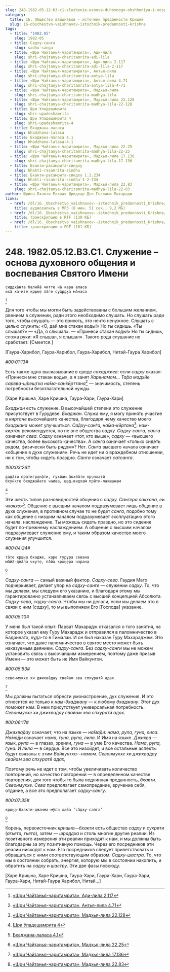 ```yaml
---
slug: 248-1982-05-12-b3-c1-sluzhenie-osnova-duhovnogo-obshheniya-i-vospevaniya-svyatogo-imeni
category:
  title: 16. Общество вайшнавов - источник преданности Кришне
  slug: 16-obschestvo-vaishnavov-istochnik-predannosti-krishne
tags:
  - title: "1982.05"
    slug: 1982-05
  - title: Садху-санга
    slug: sadhu-sanga
  - title: «Шри Чайтанья-чаритамрита», Ади-лила
    slug: shri-chajtanya-charitamrita-adi-lila
  - title: «Шри Чайтанья-чаритамрита», Ади-лила 2.117
    slug: shri-chajtanya-charitamrita-adi-lila-2-117
  - title: «Шри Чайтанья-чаритамрита», Антья-лила
    slug: shri-chajtanya-charitamrita-antya-lila
  - title: «Шри Чайтанья-чаритамрита», Антья-лила 4.71
    slug: shri-chajtanya-charitamrita-antya-lila-4-71
  - title: «Шри Чайтанья-чаритамрита», Мадхья-лила
    slug: shri-chajtanya-charitamrita-madhya-lila
  - title: «Шри Чайтанья-чаритамрита», Мадхья-лила 22.128
    slug: shri-chajtanya-charitamrita-madhya-lila-22-128
  - title: Шри Упадешамрита
    slug: shri-upadeshamrita
  - title: Шри Упадешамрита 4
    slug: shri-upadeshamrita-4
  - title: Бхаджана-лаласа
    slug: bhadzhana-lalasa
  - title: Бхаджана-лаласа 4.1
    slug: bhadzhana-lalasa-4-1
  - title: «Шри Чайтанья-чаритамрита», Мадхья-лила 22.25
    slug: shri-chajtanya-charitamrita-madhya-lila-22-25
  - title: «Шри Чайтанья-чаритамрита», Мадхья-лила 17.136
    slug: shri-chajtanya-charitamrita-madhya-lila-17-136
  - title: Бхакти-расамрита-синдху
    slug: bhakti-rasamrita-sindhu
  - title: Бхакти-расамрита-синдху 1.2.234
    slug: bhakti-rasamrita-sindhu-1-2-234
  - title: «Шри Чайтанья-чаритамрита», Мадхья-лила 22.83
    slug: shri-chajtanya-charitamrita-madhya-lila-22-83
author: Шрила Бхакти Ракшак Шридхар Дев-Госвами Махарадж
links:
  - href: /dl/16._Obschestvo_vaishnavov--istochnik_predannosti_Krishne/248_1982.05.12.B3.C1_SridharMj_Sluzhenie--osnova_duhovnogo_obshhenija_i_vospevanija_Svjatogo_Imeni.mp3
    title: аудиозапись в MP3 (8 мин. 51 сек., 9,2 МБ)
  - href: /dl/16._Obschestvo_vaishnavov--istochnik_predannosti_Krishne/248_1982.05.12.B3.C1_SridharMj_Sluzhenie--osnova_duhovnogo_obshhenija_i_vospevanija_Svjatogo_Imeni.rtf
    title: транскрипцию в RTF (139 КБ)
  - href: /dl/16._Obschestvo_vaishnavov--istochnik_predannosti_Krishne/248_1982.05.12.B3.C1_SridharMj_Sluzhenie--osnova_duhovnogo_obshhenija_i_vospevanija_Svjatogo_Imeni.pdf
    title: транскрипцию в PDF (161 КБ)
---
```


# 248. 1982.05.12.B3.C1. Служение – основа духовного общения и воспевания Святого Имени

    сиддха̄нта балийа̄ читте на̄ кара аласа
    иха̄ ха-ите кр̣ш̣н̣е ла̄ге судр̣д̣ха ма̄наса
[^_ftn1]

Для того чтобы мы могли быть задействованы с большим желанием, рвением в служении, ради этого необходимо слушать. Но слушать ради того, чтобы слушать — это прихоть, это нечто ненужное. Слушать с целью служить: «О, дай мне стакан воды!» Но ты сидишь. «Ты слышал?» — «Да, я слышал». — «Принеси стакан воды!» Но ты сидишь, сложа руки: «Я слышал, я слышал». Такого рода слушание не сработает. [Смеется.]

[Гаура-Харибол, Гаура-Харибол, Гаура-Харибол, Нитай-Гаура Харибол]

*#00:01:13#*

Есть также одно высказывание в среде *сахаджиев*: если *садху* сказал: «Принеси мне стакан воды», а я занят *Харинамом*… *Та̄ра мадхйе сарвва-ш́реш̣тха на̄ма-сан̇кӣрттана*[^_ftn2] — значимость, степень потребности безотлагательной нужды.

[Харе Кришна, Харе Кришна, Гаура-Хари, Гаура-Хари]

*Бхаджан* есть служение. В высочайшей степени это служение присутствует в Гурудеве. *Бхаджан*. Служа ему, я могу принять участие в *киртане* высочайшего качества, благодаря чему качество моего *бхаджана* может улучшиться. *Са̄дху-сан̇га, на̄ма-кӣртана*[^_ftn3]: *нам-киртан* рекомендуется, но не вне общества *садху. Садху-санга*, *санга* означает *сева*. *Садху* означает «тот, кто выше», *садху* — «высшего качества, более высокого качества». А *санга* означает «только сидеть рядом, физически быть рядом»? Нет. *Санга* высшего начала означает «общение в духе служения». Речь не идет ни о враждебном отношении, ни о том, чтобы сидеть праздно. *Санга* означает *сатсанга*.

*#00:03:26#*

    дада̄ти пратигр̣хн̣а̄ти, гухйам а̄кхйа̄ти пр̣ччхатӣ
    бхун̇кте бходжайате чаива, ш̣ад̣-видхам̇ прӣти-лакш̣ан̣ам
[^_ftn4]

Эти шесть типов разновидностей общения с *садху. Сангера лакхана, еи чхояхоя*[^_ftn5]. Общение с высшим началом подразумевает лишь общение в духе служения, в противном случае то не будет *санга*, подобно тому как общение с низшим началом подразумевает эксплуатацию этого начала, наслаждение. Ты можешь сидеть праздно, но это сидение будет по-прежнему наслаждением. А общение с высшим началом подразумевает служение ему, и таким образом качество моего служения улучшится.

*#00:04:24#*

    та̄те кр̣ш̣н̣а бхадже, каре гурура севана
    ма̄йа̄-джа̄ла чхут̣е, па̄йа кр̣ш̣н̣ера чаран̣а
[^_ftn6]

*Садху-санга* — самый важный фактор. *Садху-сева*. Гаудия Матх подчеркивает, делает упор на *садху-санге* — служении *садху*. То, что мы делаем, мы следуем его указанию, и благодаря этому мы гарантированно устанавливаем связь с высшей концепцией Абсолюта. *Садху-сева*, *садху-санга*. Чтобы мы ни делали, если мы делаем это в связи с ним [*садху*], то мы выполняем Его [Господа] указание.

*#00:05:10#*

У меня был такой опыт: Парват Махарадж отказался о того занятия, на которое указал ему Гуру Махарадж и отправился в паломничество в Бадринатх, куда-то в Гималаи. И он был наказан Гуру Махараджем. Это означает, что даже паломничество в святое место может быть наказуемым деянием. *Садху-санга*. Без *садху-санги* мы не можем установить связь с высочайшим измерением, поэтому даже призыв Имени — это может быть не Имя Вайкунтхи.

*#00:05:53#*

    севонмукхе хи джихва̄дау свайам эва спхуратй адах̣
[^_ftn7]

Мы должны пытаться обрести умонастроение, дух служения. И это относится не только к *нам-бхаджану* — к любому *бхаджану*. Этот дух поможет нам. В нем присутствует универсальная потребность. *Севонмукхе хи джихва̄дау свайам эва спхуратй адах̣.*

*#00:06:17#*

*Джихва̄дау* означает, что на языке — *на̄ма̄ди: нама, рупа, гуна, лила*. *На̄ма̄ди* означает *нама, гуна, рупа, лила*. И Имя на языке. *Джихва* — язык, *рупа* — в глазах, зрении, *гуна* — в уме Его качества. *Нама*, *рупа, гуна.* И *лила* — в сердце. Все это низойдет, и все остальные аспекты будут связаны с этим *Вайкунтха*—*намом*. *Севонмукхе хи джихва̄дау свайам эва спхуратй адах̣.*

Поэтому речь не идет о том, чтобы увеличивать количество повторений, но качество повторений — в определенном качестве повторения, для того чтобы то была подлинная преданность, *бхакти*. *Севонмукхе*. *Сева* предполагает самопредание, вручение себя, отдание, а все это предполагает *садху-сангу*.

*#00:07:35#*

    кр̣ш̣н̣а-бхакти-джанма-мӯла хайа ‘са̄дху-сан̇га’
[^_ftn8]

Корень, первоисточник *кришна*—*бхакти* есть общество *садху* и *сукрити* (*агьята, гьята*), затем — *шраддха* и столь многие другие реалии. Из позитивного измерения эти реалии приходят к нам, и мы должны быть благодарны за эту позитивную помощь. Через его посредников эти реалии нисходят к нам. Его посредников следует приветствовать и обращаться с ними соответствующим образом. *Садху-шастра*. То, что мы в состоянии собрать, энергия, которую мы в состоянии накопить, и обратить на *садху* и *шастру*. Эти две фазы повсюду.

[Харе Кришна, Харе Кришна, Гаура-Хари, Гаура-Хари, Гаура-Хари, Гаура-Хари, Нитай-Гаура Харибол, Нитай…]



[^_ftn1]: [«Шри Чайтанья-чаритамрита», Ади-лила 2.117](../notes/shri-chajtanya-charitamrita-adi-lila/shri-chajtanya-charitamrita-adi-lila-2-117.md)

[^_ftn2]: [«Шри Чайтанья-чаритамрита», Антья-лила 4.71](../notes/shri-chajtanya-charitamrita-antya-lila/shri-chajtanya-charitamrita-antya-lila-4-71.md)

[^_ftn3]: [«Шри Чайтанья-чаритамрита», Мадхья-лила 22.128](../notes/shri-chajtanya-charitamrita-madhya-lila/shri-chajtanya-charitamrita-madhya-lila-22-128.md)

[^_ftn4]: [Шри Упадешамрита 4](../notes/shri-upadeshamrita/shri-upadeshamrita-4.md)

[^_ftn5]: [Бхаджана-лаласа 4.1](../notes/bhadzhana-lalasa/bhadzhana-lalasa-4-1.md)

[^_ftn6]: [«Шри Чайтанья-чаритамрита», Мадхья-лила 22.25](../notes/shri-chajtanya-charitamrita-madhya-lila/shri-chajtanya-charitamrita-madhya-lila-22-25.md)

[^_ftn7]: [«Шри Чайтанья-чаритамрита», Мадхья-лила 17.136](../notes/shri-chajtanya-charitamrita-madhya-lila/shri-chajtanya-charitamrita-madhya-lila-17-136.md)

[^_ftn8]: [«Шри Чайтанья-чаритамрита», Мадхья-лила 22.83](../notes/shri-chajtanya-charitamrita-madhya-lila/shri-chajtanya-charitamrita-madhya-lila-22-83.md)
